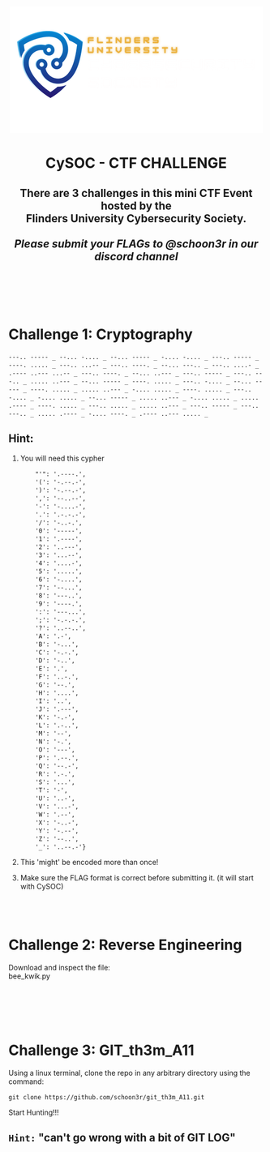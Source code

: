 
<p align="center">
  <img src="src/CySocLogo.png" alt="CySoc Logo"/>
</p>

<h1 align="center"> CySOC - CTF CHALLENGE </h1>

<h2 align="center"> There are 3 challenges in this mini CTF Event hosted by the <br>Flinders University Cybersecurity Society.<br><br><i>Please submit your FLAGs to <b>@schoon3r</b> in our discord channel</i></h2>

<br><br>
<br><br>

# Challenge 1: Cryptography

```
---.. ----- _ --... -.... _ --... ----- _ -.... -.... _ ---.. ----- _ ----. ..... _ ---.. ...-- _ ---.. ----. _ --... ---.. _ ---.. ....- _ .---- ..--- ...-- _ ---.. ----. _ --... ..--- _ ---.. ----- _ ---.. ---.. _ ..... ..--- _ --... ----- _ ----. ..... _ ---.. -.... _ --... ----- _ ----. ..... _ ..... ..--- _ -.... ..... _ ----. ..... _ ---.. -.... _ -.... ..... _ --... ----- _ ..... ..--- _ -.... ..... _ ..... .---- _ ----. ..... _ ---.. ..... _ ..... ..--- _ ---.. ----- _ ---.. ---.. _ ..... .---- _ -.... ----. _ .---- ..--- ..... _ 
```

## Hint:

1. You will need this cypher

    ```{' ': '_', 
        "'": '.----.', 
        '(': '-.--.-', 
        ')': '-.--.-', 
        ',': '--..--', 
        '-': '-....-',
        '.': '.-.-.-', 
        '/': '-..-.', 
        '0': '-----', 
        '1': '.----', 
        '2': '..---', 
        '3': '...--',
        '4': '....-', 
        '5': '.....', 
        '6': '-....', 
        '7': '--...', 
        '8': '---..', 
        '9': '----.',
        ':': '---...', 
        ';': '-.-.-.', 
        '?': '..--..', 
        'A': '.-', 
        'B': '-...', 
        'C': '-.-.',
        'D': '-..', 
        'E': '.', 
        'F': '..-.', 
        'G': '--.', 
        'H': '....', 
        'I': '..', 
        'J': '.---',
        'K': '-.-', 
        'L': '.-..', 
        'M': '--', 
        'N': '-.', 
        'O': '---', 
        'P': '.--.', 
        'Q': '--.-',
        'R': '.-.', 
        'S': '...', 
        'T': '-', 
        'U': '..-', 
        'V': '...-', 
        'W': '.--', 
        'X': '-..-',
        'Y': '-.--', 
        'Z': '--..', 
        '_': '..--.-'}
    ```
2. This 'might' be encoded more than once!

3. Make sure the FLAG format is correct before submitting it. (it will start with CySOC)
<br><br><br><br>

# Challenge 2: Reverse Engineering

Download and inspect the file:<br>bee_kwik.py

<br><br><br><br>

# Challenge 3: GIT_th3m_A11

Using a linux terminal, clone the repo in any arbitrary directory using the command:
```
git clone https://github.com/schoon3r/git_th3m_A11.git
```
Start Hunting!!!

## `Hint:` "can't go wrong with a bit of GIT LOG"
